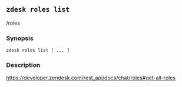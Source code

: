 ## `zdesk roles list`

/roles

### Synopsis

    zdesk roles list [ ... ]

### Description

https://developer.zendesk.com/rest_api/docs/chat/roles#get-all-roles

